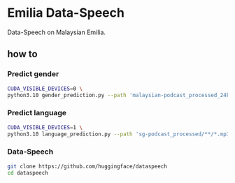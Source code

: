 # Emilia Data-Speech

Data-Speech on Malaysian Emilia.

## how to

### Predict gender

```bash
CUDA_VISIBLE_DEVICES=0 \
python3.10 gender_prediction.py --path 'malaysian-podcast_processed_24k/**/*.mp3' --global-index 1 --local-index 0
```

### Predict language

```bash
CUDA_VISIBLE_DEVICES=1 \
python3.10 language_prediction.py --path 'sg-podcast_processed/**/*.mp3' --global-index 1 --local-index 0
```

### Data-Speech

```bash
git clone https://github.com/huggingface/dataspeech
cd dataspeech
```